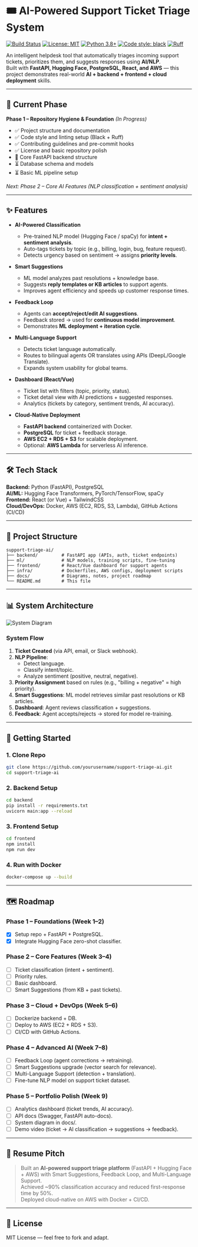 # 🎟️ AI-Powered Support Ticket Triage System

[![Build Status](https://github.com/yourusername/support-ticket-triage-system/workflows/CI/badge.svg)](https://github.com/yourusername/support-ticket-triage-system/actions)
[![License: MIT](https://img.shields.io/badge/License-MIT-yellow.svg)](https://opensource.org/licenses/MIT)
[![Python 3.8+](https://img.shields.io/badge/python-3.8+-blue.svg)](https://www.python.org/downloads/)
[![Code style: black](https://img.shields.io/badge/code%20style-black-000000.svg)](https://github.com/psf/black)
[![Ruff](https://img.shields.io/endpoint?url=https://raw.githubusercontent.com/astral-sh/ruff/main/assets/badge/v2.json)](https://github.com/astral-sh/ruff)

An intelligent helpdesk tool that automatically triages incoming support tickets, prioritizes them, and suggests responses using **AI/NLP**.  
Built with **FastAPI, Hugging Face, PostgreSQL, React, and AWS** — this project demonstrates real-world **AI + backend + frontend + cloud deployment** skills.

---

## 🚧 Current Phase

**Phase 1 – Repository Hygiene & Foundation** *(In Progress)*
- ✅ Project structure and documentation
- ✅ Code style and linting setup (Black + Ruff)
- ✅ Contributing guidelines and pre-commit hooks
- ✅ License and basic repository polish
- 🔄 Core FastAPI backend structure
- ⏳ Database schema and models
- ⏳ Basic ML pipeline setup

*Next: Phase 2 – Core AI Features (NLP classification + sentiment analysis)*

---

## ✨ Features

- **AI-Powered Classification**
  - Pre-trained NLP model (Hugging Face / spaCy) for **intent + sentiment analysis**.
  - Auto-tags tickets by topic (e.g., billing, login, bug, feature request).
  - Detects urgency based on sentiment → assigns **priority levels**.

- **Smart Suggestions**
  - ML model analyzes past resolutions + knowledge base.
  - Suggests **reply templates or KB articles** to support agents.
  - Improves agent efficiency and speeds up customer response times.

- **Feedback Loop**
  - Agents can **accept/reject/edit AI suggestions**.
  - Feedback stored → used for **continuous model improvement**.
  - Demonstrates **ML deployment + iteration cycle**.

- **Multi-Language Support**
  - Detects ticket language automatically.
  - Routes to bilingual agents OR translates using APIs (DeepL/Google Translate).
  - Expands system usability for global teams.

- **Dashboard (React/Vue)**
  - Ticket list with filters (topic, priority, status).
  - Ticket detail view with AI predictions + suggested responses.
  - Analytics (tickets by category, sentiment trends, AI accuracy).

- **Cloud-Native Deployment**
  - **FastAPI backend** containerized with Docker.
  - **PostgreSQL** for ticket + feedback storage.
  - **AWS EC2 + RDS + S3** for scalable deployment.
  - Optional: **AWS Lambda** for serverless AI inference.

---

## 🛠 Tech Stack

**Backend:** Python (FastAPI), PostgreSQL  
**AI/ML:** Hugging Face Transformers, PyTorch/TensorFlow, spaCy  
**Frontend:** React (or Vue) + TailwindCSS  
**Cloud/DevOps:** Docker, AWS (EC2, RDS, S3, Lambda), GitHub Actions (CI/CD)  

---

## 📂 Project Structure

```
support-triage-ai/
├── backend/         # FastAPI app (APIs, auth, ticket endpoints)
├── ml/              # NLP models, training scripts, fine-tuning
├── frontend/        # React/Vue dashboard for support agents
├── infra/           # Dockerfiles, AWS configs, deployment scripts
├── docs/            # Diagrams, notes, project roadmap
└── README.md        # This file
```

---

## 📊 System Architecture

![System Diagram](docs/system-diagram.png)

### System Flow

1. **Ticket Created** (via API, email, or Slack webhook).  
2. **NLP Pipeline**:
   - Detect language.  
   - Classify intent/topic.  
   - Analyze sentiment (positive, neutral, negative).  
3. **Priority Assignment** based on rules (e.g., "billing + negative" = high priority).  
4. **Smart Suggestions**: ML model retrieves similar past resolutions or KB articles.  
5. **Dashboard**: Agent reviews classification + suggestions.  
6. **Feedback**: Agent accepts/rejects → stored for model re-training.  

---

## 🚀 Getting Started

### 1. Clone Repo
```bash
git clone https://github.com/yourusername/support-triage-ai.git
cd support-triage-ai
```

### 2. Backend Setup
```bash
cd backend
pip install -r requirements.txt
uvicorn main:app --reload
```

### 3. Frontend Setup
```bash
cd frontend
npm install
npm run dev
```

### 4. Run with Docker
```bash
docker-compose up --build
```

---

## 🗺 Roadmap

### Phase 1 – Foundations (Week 1–2)  
- [x] Setup repo + FastAPI + PostgreSQL.  
- [x] Integrate Hugging Face zero-shot classifier.  

### Phase 2 – Core Features (Week 3–4)  
- [ ] Ticket classification (intent + sentiment).  
- [ ] Priority rules.  
- [ ] Basic dashboard.  
- [ ] Smart Suggestions (from KB + past tickets).  

### Phase 3 – Cloud + DevOps (Week 5–6)  
- [ ] Dockerize backend + DB.  
- [ ] Deploy to AWS (EC2 + RDS + S3).  
- [ ] CI/CD with GitHub Actions.  

### Phase 4 – Advanced AI (Week 7–8)  
- [ ] Feedback Loop (agent corrections → retraining).  
- [ ] Smart Suggestions upgrade (vector search for relevance).  
- [ ] Multi-Language Support (detection + translation).  
- [ ] Fine-tune NLP model on support ticket dataset.  

### Phase 5 – Portfolio Polish (Week 9)  
- [ ] Analytics dashboard (ticket trends, AI accuracy).  
- [ ] API docs (Swagger, FastAPI auto-docs).  
- [ ] System diagram in docs/.  
- [ ] Demo video (ticket → AI classification → suggestions → feedback).  

---

## 📝 Resume Pitch

> Built an **AI-powered support triage platform** (FastAPI + Hugging Face + AWS) with Smart Suggestions, Feedback Loop, and Multi-Language Support.  
> Achieved ~90% classification accuracy and reduced first-response time by 50%.  
> Deployed cloud-native on AWS with Docker + CI/CD.

---

## 📜 License
MIT License — feel free to fork and adapt.
